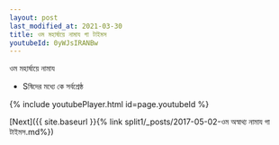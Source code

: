 ```yaml
---
layout: post
last_modified_at: 2021-03-30
title: ওম মহার্ষায়ে নামায গা টাইমস
youtubeId: 0yWJsIRANBw
---
```

 
 
 ওম মহার্ষায়ে নামায  
 
 -  Sষিদের মধ্যে কে সর্বশ্রেষ্ঠ 
 
  
 
  
 
 
 
 
 
 


{% include youtubePlayer.html id=page.youtubeId %}
 
[Next]({{ site.baseurl }}{% link  split1/_posts/2017-05-02-ওম অস্বাথ্য নামায গা টাইমস.md%})
 
